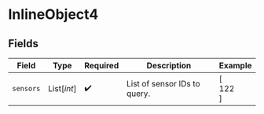 # InlineObject4


## Fields

| Field                        | Type                         | Required                     | Description                  | Example                      |
| ---------------------------- | ---------------------------- | ---------------------------- | ---------------------------- | ---------------------------- |
| `sensors`                    | List[*int*]                  | :heavy_check_mark:           | List of sensor IDs to query. | [<br/>122<br/>]              |